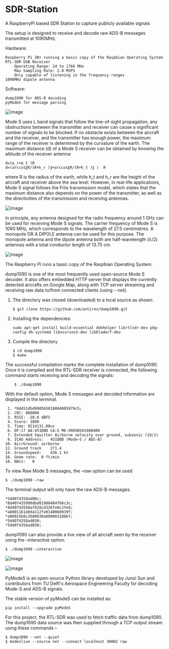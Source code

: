 # SDR-Station
A RaspberryPi based SDR Station to capture publicly available signals

The setup is designed to receive and decode raw ADS-B messages transmitted at 1090MHz. 

Hardware:     
    
    Raspberry Pi 3B+ running a basic copy of the Raspbian Operating System
    RTL-SDR USB Receiver
        Operating Range: 24 to 1766 MHz
        Max Sampling Rate: 2.8 MSPS
        Only capable of listening in the frequency ranges 
    1090MHz dipole antenna

Software: 
    
    dump1090 for ADS-B decoding
    pyModeS for message parsing

![image](https://github.com/user-attachments/assets/93f40b18-bc96-433a-93d4-2ac3522d4ae2)


Mode S uses L band signals that follow the line-of-sight propagation, any obstructions between the transmitter and receiver can cause a significant number of signals to be blocked. If no obstacle exists between the aircraft and the receiver, and the transmitter has enough power, the maximum range of the receiver is determined by the curvature of the earth.
The maximum distance (d) of a Mode S receiver can be obtained by knowing the altitude of the receiver antenna: 
  
    d=(α_r+α_t )R
    d=(arccos⁡〖R/(R+h_r )〗+arccos⁡〖R/(R+h_t )〗 )  R

where R is the radius of the earth, while h_t and h_r are the height of the aircraft and receiver above the sea level. However, in real-life applications, Mode S signal follows the Friis transmission model, which states that the maximum distance also depends on the power of the transmitter, as well as the directivities of the transmission and receiving antennas. 

![image](https://github.com/user-attachments/assets/b094f1d8-0b9c-4775-83e8-7e0fa602b55a)

In principle, any antenna designed for the radio frequency around 1 GHz can be used for receiving Mode S signals. The carrier frequency of Mode S is 1090 MHz, which corresponds to the wavelength of 27.5 centimetres. A monopole OR A DIPOLE antenna can  be used for this purpose. The monopole antenna and the dipole antenna both are half-wavelength (λ/2) antennas with a total conductor length of 13.75 cm.

![image](https://github.com/user-attachments/assets/9d737b88-f780-43bb-84fc-cb1278a8034e)

The Raspberry Pi runs a basic copy of the Raspbian Operating System.

dump1090 is one of the most frequently used open-source Mode S decoder. It also offers embedded HTTP server that displays the currently detected aircrafts on Google Map, along with TCP server streaming and receiving raw data to/from connected clients (using --net). 

1.	The directory was cloned (downloaded) to a local source as shown:

        $ git clone https://github.com/antirez/dump1090.git
2.	Installing the dependencies: 

        sudo apt-get install build-essential debhelper librtlsdr-dev pkg-config dh-systemd libncurses5-dev libbladerf-dev
3.	Compile the directory

        $ cd dump1090
        $ make

The successful compilation marks the complete installation of dump1090. Once it is compiled and the RTL-SDR receiver is connected, the following command starts receiving and decoding the signals:

        $ ./dump1090



With the default option, Mode S messages and decoded information are displayed in the terminal. 
 
     1. *8d451dbd9905b5018004005979c5;
     2. CRC: 000000
     3. RSSI: -20.6 dBFS
     4. Score: 1800
     5. Time: 9214131.08us
     6. DF:17 AA:451DBD CA:5 ME:9905B501800400
     7. Extended Squitter Airborne velocity over ground, subsonic (19/1)
     8. ICAO Address:	451DBD (Mode~S / ADS-B)
    10. Air/Ground:	airborne
    12. Ground track	271.4
    14. Groundspeed:	436.1 kt
    16. Geom rate: 	0 ft/min
    18. NACv: 	0

To view Raw Mode S messages, the –raw option can be used
    
    $ ./dump1090 –raw

The terminal output will only have the raw ADS-B messages. 

    *5d4074358ad00c;
    *8d407435990dbd01900484f66c3c;
    *8d40743558af828cd326fe0c2fe9;
    *a80011b1e0da112fe0140060939f;
    *a00015b8c2680030a80000318667;
    *5d4074358ad030;
    *5d4074358ad030;

dump1090 can also provide a live view of all aircraft seen by the receiver using the –interactive option:

    $ ./dump1090 –interactive

![image](https://github.com/user-attachments/assets/5b317643-73ef-4203-b2be-4635aa2f076f)

![image](https://github.com/user-attachments/assets/1b54257b-ea9d-49dd-93a7-369c5909964c)

PyModeS is an open-source Python library developed by Junzi Sun and contributors from TU Delft's Aerospace Engineering Faculty for decoding Mode-S and ADS-B signals.

The stable version of pyModeS can be installed as: 

    pip install --upgrade pyModeS

For this project, the RTL-SDR was used to fetch traffic data from dump1090. The dump1090 data  source was then supplied through a TCP output stream using these commands – 

    $ dump1090 --net --quiet
    $ modeslive --source net --connect localhost 30002 raw

